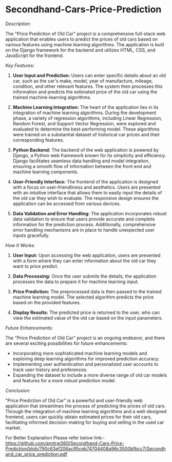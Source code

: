 # Secondhand-Cars-Price-Prediction

*Description:*


The "Price Prediction of Old Car" project is a comprehensive full-stack web application that enables users to predict the prices of old cars based on various features using machine learning algorithms. The application is built on the Django framework for the backend and utilizes HTML, CSS, and JavaScript for the frontend.

*Key Features:*

1. **User Input and Prediction:** Users can enter specific details about an old car, such as the car's make, model, year of manufacture, mileage, condition, and other relevant features. The system then processes this information and predicts the estimated price of the old car using the trained machine-learning algorithms.

2. **Machine Learning Integration:** The heart of the application lies in its integration of machine learning algorithms. During the development phase, a variety of regression algorithms, including Linear Regression, Random Forest, and Support Vector Regression, were explored and evaluated to determine the best-performing model. These algorithms were trained on a substantial dataset of historical car prices and their corresponding features.

3. **Python Backend:** The backend of the web application is powered by Django, a Python web framework known for its simplicity and efficiency. Django facilitates seamless data handling and model integration, ensuring a smooth flow of information between the front end and machine learning components.

4. **User-Friendly Interface:** The frontend of the application is designed with a focus on user-friendliness and aesthetics. Users are presented with an intuitive interface that allows them to easily input the details of the old car they wish to evaluate. The responsive design ensures the application can be accessed from various devices.

5. **Data Validation and Error Handling:** The application incorporates robust data validation to ensure that users provide accurate and complete information for the prediction process. Additionally, comprehensive error handling mechanisms are in place to handle unexpected user inputs gracefully.

*How It Works:*

1. **User Input:** Upon accessing the web application, users are presented with a form where they can enter information about the old car they want to price predict.

2. **Data Processing:** Once the user submits the details, the application processes the data to prepare it for machine learning input.

3. **Price Prediction:** The preprocessed data is then passed to the trained machine learning model. The selected algorithm predicts the price based on the provided features.

4. **Display Results:** The predicted price is returned to the user, who can view the estimated value of the old car based on the input parameters.

*Future Enhancements:*

The "Price Prediction of Old Car" project is an ongoing endeavor, and there are several exciting possibilities for future enhancements:

- Incorporating more sophisticated machine learning models and exploring deep learning algorithms for improved prediction accuracy.
- Implementing user authentication and personalized user accounts to track user history and preferences.
- Expanding the dataset to include a more diverse range of old car models and features for a more robust prediction model.

*Conclusion:*

"Price Prediction of Old Car" is a powerful and user-friendly web application that streamlines the process of predicting the prices of old cars. Through the integration of machine learning algorithms and a well-designed frontend, users can quickly obtain estimated prices for their old cars, facilitating informed decision-making for buying and selling in the used car market.

For Better Explanation Please refer below link:-
https://github.com/amitraj360/Secondhand-Cars-Price-Prediction/blob/790c63ef206ac95ceb74704408a96c3500bfbcc7/Secondhand_car_price_prediction.pdf

